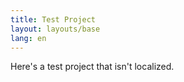 ```yaml
---
title: Test Project
layout: layouts/base
lang: en
---
```

Here's a test project that isn't localized.
